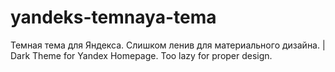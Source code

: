 # yandeks-temnaya-tema
Темная тема для Яндекса. Слишком ленив для материального дизайна. | Dark Theme for Yandex Homepage. Too lazy for proper design.
